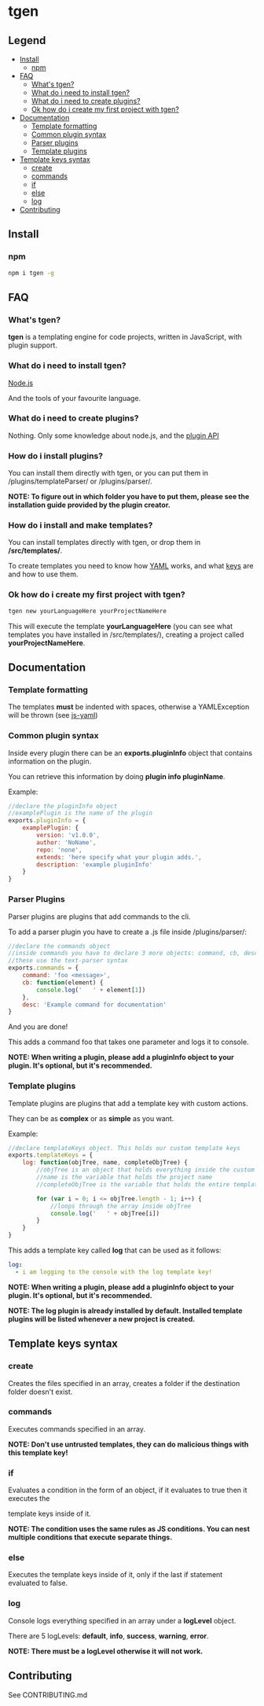 # tgen

## Legend
 - [Install](#install)
    - [npm](#npm)
 - [FAQ](#faq)
    - [What's tgen?](#what's-tgen)
    - [What do i need to install tgen?](#what-do-i-need-to-install-tgen)
    - [What do i need to create plugins?](#what-do-i-need-to-create-plugins)
    - [Ok how do i create my first project with tgen?](#ok-how-do-i-create-my-first-project-with-tgen)
 - [Documentation](#documentation)
    - [Template formatting](#template-formatting)
    - [Common plugin syntax](#common-plugin-syntax)
    - [Parser plugins](#parser-plugins)
    - [Template plugins](#template-plugins)
 - [Template keys syntax](#template-keys-syntax)
    - [create](#create)
    - [commands](#commands)
    - [if](#if)
    - [else](#else)
    - [log](#else)
 - [Contributing](#contributing)

## Install

### npm

```bash
npm i tgen -g

```

## FAQ

### What's tgen?

**tgen** is a templating engine for code projects, written in JavaScript, with plugin support.

### What do i need to install tgen?

[Node.js](https://www.nodejs.org)

And the tools of your favourite language.

### What do i need to create plugins?

Nothing. Only some knowledge about node.js, and the [plugin API](#documentation)

### How do i install plugins?

You can install them directly with tgen, or you can put them in /plugins/templateParser/ or /plugins/parser/.

**NOTE: To figure out in which folder you have to put them, please see the installation guide provided by the plugin creator.**

### How do i install and make templates?

You can install templates directly with tgen, or drop them in **/src/templates/**.

To create templates you need to know how [YAML](https://yaml.org) works, and what [keys](#template-keys-syntax) are and how to use them.

### Ok how do i create my first project with tgen?

```bash
tgen new yourLanguageHere yourProjectNameHere

```

This will execute the template **yourLanguageHere** (you can see what templates you have installed in /src/templates/), creating a
project called **yourProjectNameHere**.

## Documentation

### Template formatting

The templates **must** be indented with spaces, otherwise a YAMLException will be thrown (see [js-yaml](https://www.npmjs.com/package/js-yaml))

### Common plugin syntax

Inside every plugin there can be an **exports.pluginInfo** object that contains information on the plugin.

You can retrieve this information by doing **plugin info pluginName**.

Example:

```js
//declare the pluginInfo object
//examplePlugin is the name of the plugin
exports.pluginInfo = {
    examplePlugin: {
        version: 'v1.0.0',
        author: 'NoName',
        repo: 'none',
        extends: 'here specify what your plugin adds.',
        description: 'example pluginInfo'
    }
}
```

### Parser Plugins

Parser plugins are plugins that add commands to the cli.

To add a parser plugin you have to create a .js file inside /plugins/parser/:
```js
//declare the commands object
//inside commands you have to declare 3 more objects: command, cb, desc
//these use the text-parser syntax
exports.commands = {
    command: 'foo <message>',
    cb: function(element) {
        console.log('   ' + element[1])
    },
    desc: 'Example command for documentation'
}

```

And you are done!

This adds a command foo that takes one parameter and logs it to console.

**NOTE: When writing a plugin, please add a pluginInfo object to your plugin. It's optional, but it's recommended.**

### Template plugins

Template plugins are plugins that add a template key with custom actions.

They can be as **complex** or as **simple** as you want.

Example:

```js
//declare templateKeys object. This holds our custom template keys
exports.templateKeys = {
    log: function(objTree, name, completeObjTree) {
        //objTree is an object that holds everything inside the custom template key.
        //name is the variable that holds the project name
        //completeObjTree is the variable that holds the entire template file.

        for (var i = 0; i <= objTree.length - 1; i++) {
            //loops through the array inside objTree
            console.log('   ' + objTree[i])
        }
    }
}

```

This adds a template key called **log** that can be used as it follows:

```yaml
log:
  - i am logging to the console with the log template key!

```

**NOTE: When writing a plugin, please add a pluginInfo object to your plugin. It's optional, but it's recommended.**

**NOTE: The log plugin is already installed by default. Installed template plugins will be listed whenever a new project is created.**

## Template keys syntax

### create

Creates the files specified in an array, creates a folder if the destination folder doesn't exist.

### commands

Executes commands specified in an array.

**NOTE: Don't use untrusted templates, they can do malicious things with this template key!**

### if

Evaluates a condition in the form of an object, if it evaluates to true then it executes the 

template keys inside of it.

**NOTE: The condition uses the same rules as JS conditions. You can nest multiple conditions that execute separate things.**

### else

Executes the template keys inside of it, only if the last if statement evaluated to false.

### log

Console logs everything specified in an array under a **logLevel** object.

There are 5 logLevels: **default**, **info**, **success**, **warning**, **error**.

**NOTE: There must be a logLevel otherwise it will not work.**

## Contributing

See CONTRIBUTING.md